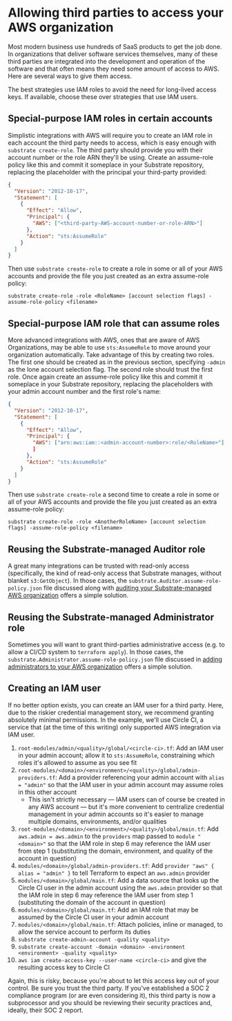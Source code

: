 # Allowing third parties to access your AWS organization

Most modern business use hundreds of SaaS products to get the job done. In organizations that deliver software services themselves, many of these third parties are integrated into the development and operation of the software and that often means they need some amount of access to AWS. Here are several ways to give them access.

The best strategies use IAM roles to avoid the need for long-lived access keys. If available, choose these over strategies that use IAM users.

## Special-purpose IAM roles in certain accounts

Simplistic integrations with AWS will require you to create an IAM role in each account the third party needs to access, which is easy enough with `substrate create-role`. The third party should provide you with their account number or the role ARN they'll be using. Create an assume-role policy like this and commit it someplace in your Substrate repository, replacing the placeholder with the principal your third-party provided:

```json
{
  "Version": "2012-10-17",
  "Statement": [
    {
      "Effect": "Allow",
      "Principal": {
        "AWS": ["<third-party-AWS-account-number-or-role-ARN>"]
      },
      "Action": "sts:AssumeRole"
    }
  ]
}
```

Then use `substrate create-role` to create a role in some or all of your AWS accounts and provide the file you just created as an extra assume-role policy:

```shell-session
substrate create-role -role <RoleName> [account selection flags] -assume-role-policy <filename>
```

## Special-purpose IAM role that can assume roles

More advanced integrations with AWS, ones that are aware of AWS Organizations, may be able to use `sts:AssumeRole` to move around your organization automatically. Take advantage of this by creating two roles. The first one should be created as in the previous section, specifying `-admin` as the lone account selection flag. The second role should trust the first role. Once again create an assume-role policy like this and commit it someplace in your Substrate repository, replacing the placeholders with your admin account number and the first role's name:

```json
{
  "Version": "2012-10-17",
  "Statement": [
    {
      "Effect": "Allow",
      "Principal": {
        "AWS": ["arn:aws:iam::<admin-account-number>:role/<RoleName>"]
        ]
      },
      "Action": "sts:AssumeRole"
    }
  ]
}
```

Then use `substrate create-role` a second time to create a role in some or all of your AWS accounts and provide the file you just created as an extra assume-role policy:

```shell-session
substrate create-role -role <AnotherRoleName> [account selection flags] -assume-role-policy <filename>
```

## Reusing the Substrate-managed Auditor role

A great many integrations can be trusted with read-only access (specifically, the kind of read-only access that Substrate manages, without blanket `s3:GetObject`). In those cases, the `substrate.Auditor.assume-role-policy.json` file discussed along with [auditing your Substrate-managed AWS organization](../compliance/auditing.md) offers a simple solution.

## Reusing the Substrate-managed Administrator role

Sometimes you will want to grant third-parties administrative access (e.g. to allow a CI/CD system to `terraform apply`). In those cases, the `substrate.Administrator.assume-role-policy.json` file discussed in [adding administrators to your AWS organization](adding-administrators.md) offers a simple solution.

## Creating an IAM user

If no better option exists, you can create an IAM user for a third party. Here, due to the riskier credential management story, we recommend granting absolutely minimal permissions. In the example, we'll use Circle CI, a service that (at the time of this writing) only supported AWS integration via IAM user.

1. `root-modules/admin/<quality>/global/<circle-ci>.tf`: Add an IAM user in your admin account; allow it to `sts:AssumeRole`, constraining which roles it's allowed to assume as you see fit
2. `root-modules/<domain>/<environment>/<quality>/global/admin-providers.tf`: Add a provider referencing your admin account with `alias = "admin"` so that the IAM user in your admin account may assume roles in this other account
   * This isn't strictly necessary — IAM users can of course be created in any AWS account — but it's more convenient to centralize credential management in your admin accounts so it's easier to manage multiple domains, environments, and/or qualities
3. `root-modules/<domain>/<environment>/<quality>/global/main.tf`: Add `aws.admin = aws.admin` to the `providers` map passed to `module "<domain>"` so that the IAM role in step 6 may reference the IAM user from step 1 (substituting the domain, environment, and quality of the account in question)
4. `modules/<domain>/global/admin-providers.tf`: Add `provider "aws" { alias = "admin" }` to tell Terraform to expect an `aws.admin` provider
5. `modules/<domain>/global/main.tf`: Add a data source that looks up the Circle CI user in the admin account using the `aws.admin` provider so that the IAM role in step 6 may reference the IAM user from step 1 (substituting the domain of the account in question)
6. `modules/<domain>/global/main.tf`: Add an IAM role that may be assumed by the Circle CI user in your admin account
7. `modules/<domain>/global/main.tf`: Attach policies, inline or managed, to allow the service account to perform its duties
8. `substrate create-admin-account -quality <quality>`
9. `substrate create-account -domain <domain> -environment <environment> -quality <quality>`
10. `aws iam create-access-key --user-name <circle-ci>` and give the resulting access key to Circle CI

Again, this is risky, because you're about to let this access key out of your control. Be sure you trust the third party. If you've established a SOC 2 compliance program (or are even considering it), this third party is now a subprocessor and you should be reviewing their security practices and, ideally, their SOC 2 report.
